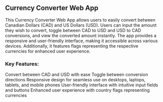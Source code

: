 ## Currency Converter Web App

This Currency Converter Web App allows users to easily convert between Canadian Dollars (CAD) and US Dollars (USD). Users can input the amount they wish to convert, toggle between CAD to USD and USD to CAD conversions, and view the converted amount instantly. The app provides a responsive and user-friendly interface, making it accessible across various devices. Additionally, it features flags representing the respective currencies for enhanced user experience.

### Key Features:

Convert between CAD and USD with ease
Toggle between conversion directions
Responsive design for seamless use on desktops, laptops, tablets, and mobile phones
User-friendly interface with intuitive input fields and buttons
Enhanced user experience with country flags representing currencies